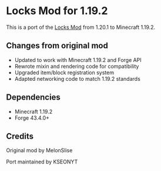 # Locks Mod for 1.19.2

This is a port of the [Locks Mod](https://github.com/MCTeamPotato/Locks-Unofficial) from 1.20.1 to Minecraft 1.19.2.

## Changes from original mod

- Updated to work with Minecraft 1.19.2 and Forge API
- Rewrote mixin and rendering code for compatibility
- Upgraded item/block registration system
- Adapted networking code to match 1.19.2 standards

## Dependencies

- Minecraft 1.19.2
- Forge 43.4.0+

## Credits

Original mod by MelonSlise

Port maintained by KSEONYT